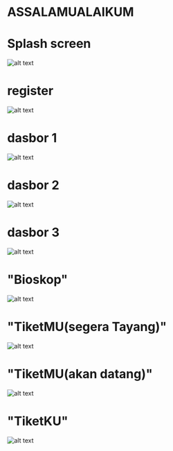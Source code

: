 # ASSALAMUALAIKUM
# Splash screen
![alt text](https://github.com/tishaProjek/tampilanTIX-ID/blob/main/splash%20screen.jpg?raw=true)
# register
![alt text](https://github.com/tishaProjek/tampilanTIX-ID/blob/main/register%20.jpg?raw=true)
# dasbor 1
![alt text](https://github.com/tishaProjek/tampilanTIX-ID/blob/main/dasbor%201.jpg?raw=true)
# dasbor 2
![alt text](https://github.com/tishaProjek/tampilanTIX-ID/blob/main/dasbor%202.jpg?raw=true)
# dasbor 3
![alt text](https://github.com/tishaProjek/tampilanTIX-ID/blob/main/dasbor%203.jpg?raw=true)
#  "Bioskop"
![alt text](https://github.com/tishaProjek/tampilanTIX-ID/blob/main/bioskop.jpg?raw=true)
#  "TiketMU(segera Tayang)"
![alt text](https://github.com/tishaProjek/tampilanTIX-ID/blob/main/tiketMU(segeratayang).jpg?raw=true)
#  "TiketMU(akan datang)"
![alt text](https://github.com/tishaProjek/tampilanTIX-ID/blob/main/tiketMU(akandatang).jpg?raw=true)
# "TiketKU"
![alt text](https://github.com/tishaProjek/tampilanTIX-ID/blob/main/tiketKU.jpg?raw=true)



